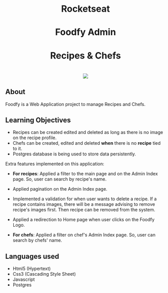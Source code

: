 
<h1 align="center">Rocketseat</h1>

<h1 align="center"><b>Foodfy Admin</b></h1>
<h1 align="center"><b>Recipes & Chefs</b></h1>

<h1 align="center">
    <img src="https://ik.imagekit.io/cnbmdh4b9w/ezgif.com-gif-maker_Tb3FKTbxZEq.gif">
</h1>


## About
Foodfy is a Web Application project to manage Recipes and Chefs.

## Learning Objectives
- Recipes can be created edited and deleted as long as there is no image on the recipe profile. 
- Chefs can be created, edited and deleted **when** there is no **recipe** tied to it. 
- Postgres database is being used to store data persistently.

Extra features implemented on this application:
- **For recipes**:
Applied a filter to the main page and on the Admin Index page. So, user can search by recipe's name. 
- Applied pagination on the Admin Index page.
- Implemented a validation for when user wants to delete a recipe. 
If a recipe contains images, there will be a message advising to remove recipe's images first. 
Then recipe can be removed from the system. 
- Applied a redirection to Home page when user clicks on the Foodfy Logo.


- **For chefs**:
Applied a filter on chef's Admin Index page. So, user can search by chefs' name. 



## Languages used
- Html5 (Hypertext)
- Css3 (Cascading Style Sheet)
- Javascript
- Postgres




